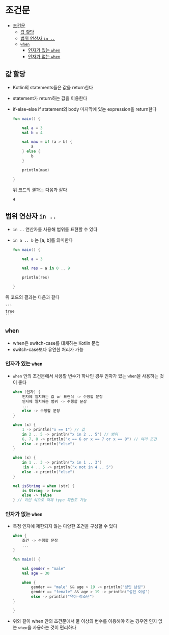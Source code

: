 # 조건문

- [조건문](#조건문)
  - [값 할당](#값-할당)
  - [범위 연산자  ```in ..```](#범위-연산자--in-)
  - [```when```](#when)
    - [인자가 있는 ```when```](#인자가-있는-when)
    - [인자가 없는 ```when```](#인자가-없는-when)

## 값 할당

* Kotlin의 statements들은 값을 return한다
* statement가 return하는 값을 이용한다
* if-else-else if statement의 body 마지막에 있는 expression을 return한다

    ```Kotlin
    fun main() {

        val a = 3
        val b = 4

        val max = if (a > b) {
            a
        } else {
            b
        }

        println(max)

    }
    ```

    위 코드의 결과는 다음과 같다 

    ```
    4
    ```

## 범위 연산자  ```in ..```

* ```in ..``` 연산자를 사용해 범위를 표현할 수 있다
* ```in a .. b``` 는 [a, b]를 의미한다

    ```Kotlin
    fun main() {

        val a = 3

        val res = a in 0 .. 9

        println(res)

    }
    ```

위 코드의 결과는 다음과 같다

    ```
    true
    ```

## ```when```

* when은 switch-case를 대체하는 Kotlin 문법
* switch-case보다 유연한 처리가 가능

### 인자가 있는 ```when```

* ```when``` 안의 조건문에서 사용할 변수가 하나인 경우 인자가 있는 ```when```을 사용하는 것이 좋다

    ```Kotlin
    when (인자) {
        인자에 일치하는 값 or 표현식 -> 수행할 문장
        인자에 일치하는 범위 -> 수행할 문장
        ...
        else -> 수행할 문장
    }
    ```

    ```Kotlin
    when (x) {
        1 -> println("x == 1") // 값
        in 2 .. 5 -> println("x in 2 .. 5") // 범위
        6, 7, 8 -> println("x == 6 or x == 7 or x == 8") // 여러 조건
        else -> println("else")
    }
    ```

    ```Kotlin
    when (x) {
        in 1 .. 3 -> println("x in 1 .. 3")
        !in 4 .. 5 -> println("x not in 4 .. 5")
        else -> println("else")
    }
    ```


    ```Kotlin
    val isString = when (str) {
        is String -> true
        else -> false
    } // 이런 식으로 객체 type 확인도 가능
    ```

### 인자가 없는 ```when```

* 특정 인자에 제한되지 않는 다양한 조건을 구성할 수 있다

    ```Kotlin
    when {
        조건 -> 수행할 문장
        ...
    }
    ```

    ```Kotlin
    fun main() {

        val gender = "male"
        val age = 30

        when {
            gender == "male" && age > 19 -> println("성인 남성")
            gender == "female" && age > 19 -> println("성인 여성")
            else -> println("유아-청소년")
    }

    }
    ```

* 위와 같이 when 안의 조건문에서 둘 이상의 변수를 이용해야 하는 경우엔 인자 없는 ```when```을 사용하는 것이 편리하다
